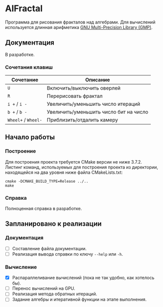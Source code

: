 # AlFractal
Программа для рисования фракталов над алгебрами. Для вычислений используется длинная арифметика [GNU Multi-Precision Library (GMP)](https://gmplib.org/).

## Документация
В разработке.

### Сочетания клавиш
Сочетание | Описание 
---|---
`U` | Включить/выключить оверлей
`R` | Перерисовать фрактал
`i +` / `i -` | Увеличить/уменьшить число итераций
`b +` / `b -` | Увеличить/уменьшить число бит на число
`Wheel+` / `Wheel-` | Приблизить/отдалить камеру

## Начало работы
### Построение
Для построения проекта требуется CMake версии не ниже 3.7.2. Листинг команд, используемых для построения проекта из директории, находящейся на два уровня ниже файла CMakeLists.txt:
```
cmake -DCMAKE_BUILD_TYPE=Release ../..
make
```

### Справка
Полноценная справка в разработке.

## Запланировано к реализации
### Документация
- [ ] Составление файла документации.
- [ ] Реализация вывода справки по ключу `--help` или `-h`.

### Вычисление
- [x] Распараллеливание вычислений (пока не так удобно, как хотелось бы).
- [ ] Перенос вычислений на GPU.
- [ ] Реализация метода обратных итераций.
- [ ] Задание алгебры и итеративной функции на этапе выполнения.
